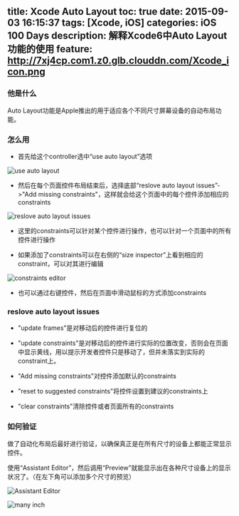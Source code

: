 title: Xcode Auto Layout
toc: true
date: 2015-09-03 16:15:37
tags: [Xcode, iOS]
categories: iOS 100 Days
description: 解释Xcode6中Auto Layout功能的使用
feature: http://7xj4cp.com1.z0.glb.clouddn.com/Xcode_icon.png
---

### 他是什么

Auto Layout功能是Apple推出的用于适应各个不同尺寸屏幕设备的自动布局功能。

### 怎么用

+ 首先给这个controller选中“use auto layout”选项

<!-- more -->

![use auto layout](http://7xj4cp.com1.z0.glb.clouddn.com/use_auto_layout.png)

+ 然后在每个页面控件布局结束后，选择底部“reslove auto layout issues”->"Add missing constraints"，这样就会给这个页面中的每个控件添加相应的constraints

![reslove auto layout issues](http://7xj4cp.com1.z0.glb.clouddn.com/resolve_constraints.png)

+ 这里的constraints可以针对某个控件进行操作，也可以针对一个页面中的所有控件进行操作

+ 如果添加了constraints可以在右侧的“size inspector”上看到相应的constraint，可以对其进行编辑

![constraints editor](http://7xj4cp.com1.z0.glb.clouddn.com/constaints_editor.png)

+ 也可以通过右键控件，然后在页面中滑动鼠标的方式添加constraints

### reslove auto layout issues

+ "update frames"是对移动后的控件进行复位的

+ "update constraints"是对移动后的控件进行实际的位置改变，否则会在页面中显示黄线，用以提示开发者控件只是移动了，但并未落实到实际的constraint上。

+ "Add missing constraints"对控件添加默认的constraints

+ "reset to suggested constraints"将控件设置到建议的constraints上

+ "clear constraints"清除控件或者页面所有的constraints

### 如何验证

做了自动化布局后最好进行验证，以确保真正是在所有尺寸的设备上都能正常显示控件。

使用“Assistant Editor”，然后调用“Preview”就能显示出在各种尺寸设备上的显示状况了。（在左下角可以添加多个尺寸的预览）

![Assistant Editor](http://7xj4cp.com1.z0.glb.clouddn.com/preview.png)

![many inch](http://7xj4cp.com1.z0.glb.clouddn.com/many_inch.png)

